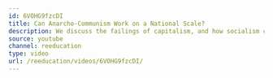 ```yaml
---
id: 6VOHG9fzcDI
title: Can Anarcho-Communism Work on a National Scale?
description: We discuss the failings of capitalism, and how socialism can solve them.
source: youtube
channel: reeducation
type: video
url: /reeducation/videos/6VOHG9fzcDI/
---
```


